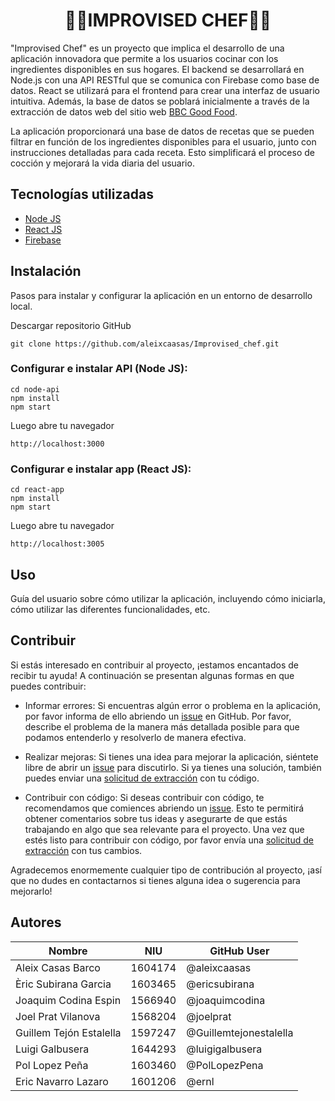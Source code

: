 <h1 style="text-align: center;">👨‍🍳<b>IMPROVISED CHEF</b>👨‍🍳</h1>
<p>
"Improvised Chef" es un proyecto que implica el desarrollo de una aplicación innovadora que permite a los usuarios cocinar con los ingredientes disponibles en sus hogares. El backend se desarrollará en Node.js con una API RESTful que se comunica con Firebase como base de datos. React se utilizará para el frontend para crear una interfaz de usuario intuitiva. Además, la base de datos se poblará inicialmente a través de la extracción de datos web del sitio web <a href="http://www.bbcgoodfood.com"> BBC Good Food</a>.

La aplicación proporcionará una base de datos de recetas que se pueden filtrar en función de los ingredientes disponibles para el usuario, junto con instrucciones detalladas para cada receta. Esto simplificará el proceso de cocción y mejorará la vida diaria del usuario. <p>

## <b>Tecnologías utilizadas</b>

- <a href="https://nodejs.org/es"> Node JS </a>
- <a href="https://react.dev/"> React JS </a>
- <a href="https://firebase.google.com/?hl=es"> Firebase </a>

## <b>Instalación</b>

Pasos para instalar y configurar la aplicación en un entorno de desarrollo local.

Descargar repositorio GitHub
```
git clone https://github.com/aleixcaasas/Improvised_chef.git
```

### Configurar e instalar API (Node JS): 
```
cd node-api
npm install
npm start
```
Luego abre tu navegador
```
http://localhost:3000
```

### Configurar e instalar app (React JS):
```
cd react-app
npm install
npm start
```
Luego abre tu navegador
```
http://localhost:3005
```

## <b>Uso</b>

Guía del usuario sobre cómo utilizar la aplicación, incluyendo cómo iniciarla, cómo utilizar las diferentes funcionalidades, etc.

## <b>Contribuir</b>

Si estás interesado en contribuir al proyecto, ¡estamos encantados de recibir tu ayuda! A continuación se presentan algunas formas en que puedes contribuir:

- Informar errores: Si encuentras algún error o problema en la aplicación, por favor informa de ello abriendo un [issue](https://github.com/aleixcaasas/Improvised_chef/issues) en GitHub. Por favor, describe el problema de la manera más detallada posible para que podamos entenderlo y resolverlo de manera efectiva.

- Realizar mejoras: Si tienes una idea para mejorar la aplicación, siéntete libre de abrir un [issue](https://github.com/aleixcaasas/Improvised_chef/issues) para discutirlo. Si ya tienes una solución, también puedes enviar una [solicitud de extracción](https://github.com/aleixcaasas/Improvised_chef/pulls) con tu código.

- Contribuir con código: Si deseas contribuir con código, te recomendamos que comiences abriendo un [issue](https://github.com/aleixcaasas/Improvised_chef/issues). Esto te permitirá obtener comentarios sobre tus ideas y asegurarte de que estás trabajando en algo que sea relevante para el proyecto. Una vez que estés listo para contribuir con código, por favor envía una [solicitud de extracción](https://github.com/aleixcaasas/Improvised_chef/pulls) con tus cambios.

Agradecemos enormemente cualquier tipo de contribución al proyecto, ¡así que no dudes en contactarnos si tienes alguna idea o sugerencia para mejorarlo!


## <b>Autores</b>

|          Nombre         |   NIU   | GitHub User |
| ----------------------- | ------- | ----------- |
| Aleix Casas Barco       | 1604174 | @aleixcaasas |
| Èric Subirana Garcia    | 1603465 | @ericsubirana |
| Joaquim Codina Espin    | 1566940 | @joaquimcodina |
| Joel Prat Vilanova      | 1568204 | @joelprat |
| Guillem Tejón Estalella | 1597247 | @Guillemtejonestalella |
| Luigi Galbusera         | 1644293 | @luigigalbusera |
| Pol Lopez Peña          | 1603460 | @PolLopezPena |
| Eric Navarro Lazaro     | 1601206 | @ernl |
